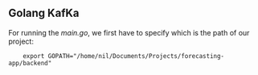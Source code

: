 ## Golang KafKa
For running the *main.go*, we first have to specify which is the path of our project:
```
    export GOPATH="/home/nil/Documents/Projects/forecasting-app/backend"
```

